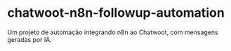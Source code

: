 # chatwoot-n8n-followup-automation
Um projeto de automação integrando n8n ao Chatwoot, com mensagens geradas por IA.
